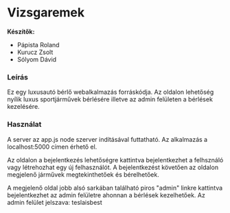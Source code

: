 # Vizsgaremek
**Készítők:**
- Pápista Roland
- Kurucz Zsolt
- Sólyom Dávid

### Leírás
Ez egy luxusautó bérlő webalkalmazás forráskódja. Az oldalon lehetőség nyílik luxus sportjárművek bérlésére illetve az admin felületen a bérlések kezelésére.

### Használat
A server az app.js node szerver indításával futtatható. Az alkalmazás a localhost:5000 címen érhető el.

Az oldalon a bejelentkezés lehetőségre kattintva bejelentkezhet a felhsználó vagy létrehozhat egy új felhasználót. A bejelentkezést követően az oldalon megjelenő járművek megtekinthetőek és bérelhetőek.

A megjelenő oldal jobb alsó sarkában található piros "admin" linkre kattintva bejelentkezhet az admin felületre ahonnan a bérlések kezelhetőek.
Az admin felület jelszava: teslaisbest
